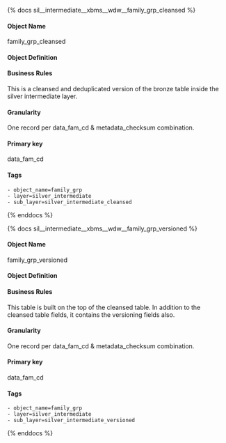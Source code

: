 {% docs sil__intermediate__xbms__wdw__family_grp_cleansed %}

#### Object Name
family_grp_cleansed

#### Object Definition


#### Business Rules
This is a cleansed and deduplicated version of the bronze table inside the silver intermediate layer.

#### Granularity
One record per data_fam_cd & metadata_checksum combination.

#### Primary key
data_fam_cd

#### Tags
    - object_name=family_grp
    - layer=silver_intermediate
    - sub_layer=silver_intermediate_cleansed

{% enddocs %}

{% docs sil__intermediate__xbms__wdw__family_grp_versioned %}

#### Object Name
family_grp_versioned

#### Object Definition


#### Business Rules
This table is built on the top of the cleansed table. In addition to the cleansed table fields, it contains the versioning fields also.

#### Granularity
One record per data_fam_cd & metadata_checksum combination.

#### Primary key
data_fam_cd

#### Tags
    - object_name=family_grp
    - layer=silver_intermediate
    - sub_layer=silver_intermediate_versioned

{% enddocs %}